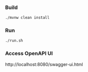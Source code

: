 ### Build
```bash
./mvnw clean install
```
### Run
```bash
./run.sh
```
### Access OpenAPI UI
http://localhost:8080/swagger-ui.html

